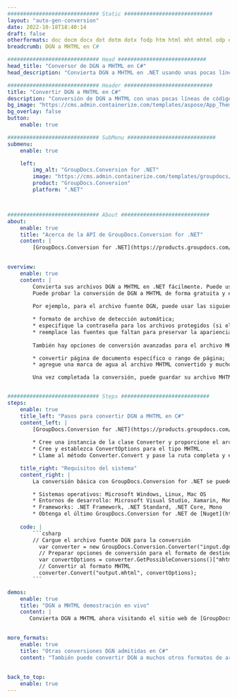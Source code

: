 ```yaml
---
############################# Static ############################
layout: "auto-gen-conversion"
date: 2022-10-18T18:40:14
draft: false
otherformats: doc docm docx dot dotm dotx fodp htm html mht mhtml odp odt otp pot potm potx pps ppsm ppsx ppt pptm pptx rtf
breadcrumb: DGN a MHTML en C#

############################# Head ############################
head_title: "Conversor de DGN a MHTML en C#"
head_description: "Convierta DGN a MHTML en .NET usando unas pocas líneas de código. Utilice la API de conversión de documentos de GroupDocs para convertir más de 160 formatos de archivo."

############################# Header ############################
title: "Convertir DGN a MHTML en C#"
description: "Conversión de DGN a MHTML con unas pocas líneas de código .NET"
bg_image: "https://cms.admin.containerize.com/templates/aspose/App_Themes/V3/images/bg/header1.png"
bg_overlay: false
button:
    enable: true

############################# SubMenu ############################
submenu:
    enable: true

    left:
        img_alt: "GroupDocs.Conversion for .NET"
        image: "https://cms.admin.containerize.com/templates/groupdocs/images/product-logos/90x90-noborder/groupdocs-conversion-net.png"
        product: "GroupDocs.Conversion"
        platform: ".NET"



############################# About ############################
about:
    enable: true
    title: "Acerca de la API de GroupDocs.Conversion for .NET"
    content: |
        [GroupDocs.Conversion for .NET](https://products.groupdocs.com/conversion/net/) se puede usar para convertir Microsoft Word, Excel, PowerPoint, PDF, Visio y otros formatos. GroupDocs.Conversion es una API independiente que es adecuada para sistemas internos y de back-end donde se requiere un alto rendimiento. No depende de ningún software como Microsoft u Open Office.
    

overview:
    enable: true
    content: |
        Convierta sus archivos DGN a MHTML en .NET fácilmente. Puede usar solo un par de líneas de código C# en cualquier plataforma de su elección, como Windows, Linux, macOS.
        Puede probar la conversión de DGN a MHTML de forma gratuita y evaluar la calidad de los resultados de la conversión. Junto con los escenarios de conversión de archivos simples, puede probar opciones más avanzadas para cargar el archivo de origen DGN y para guardar el resultado de salida MHTML. 
        
        Por ejemplo, para el archivo fuente DGN, puede usar las siguientes opciones de carga:

        * formato de archivo de detección automática;
        * especifique la contraseña para los archivos protegidos (si el formato de archivo lo admite);
        * reemplace las fuentes que faltan para preservar la apariencia del documento.
        
        También hay opciones de conversión avanzadas para el archivo MHTML:

        * convertir página de documento específico o rango de página;
        * agregue una marca de agua al archivo MHTML convertido y mucho más.

        Una vez completada la conversión, puede guardar su archivo MHTML en la ruta del archivo local o en cualquier almacenamiento de terceros como FTP, Amazon S3, Google Drive, Dropbox, etc. Tenga en cuenta que para convertir DGN a MHTML no es necesario instalar ningún software adicional, como MS Office, Open Office, Adobe Acrobat Reader, etc.


############################# Steps ############################
steps:
    enable: true
    title_left: "Pasos para convertir DGN a MHTML en C#"
    content_left: |
        [GroupDocs.Conversion for .NET](https://products.groupdocs.com/conversion/net/) facilita a los desarrolladores convertir un archivo DGN a MHTML con unas pocas líneas de código.
        
        * Cree una instancia de la clase Converter y proporcione el archivo DGN con la ruta completa
        * Cree y establezca ConvertOptions para el tipo MHTML.
        * Llame al método Converter.Convert y pase la ruta completa y el formato (MHTML) como parámetro

    title_right: "Requisitos del sistema"
    content_right: |
        La conversión básica con GroupDocs.Conversion for .NET se puede realizar en unos pocos pasos simples. Nuestras API son compatibles con todas las principales plataformas y sistemas operativos. Antes de ejecutar el código a continuación, asegúrese de tener instalados los siguientes requisitos previos en su sistema.

        * Sistemas operativos: Microsoft Windows, Linux, Mac OS
        * Entornos de desarrollo: Microsoft Visual Studio, Xamarin, MonoDevelop
        * Frameworks: .NET Framework, .NET Standard, .NET Core, Mono
        * Obtenga el último GroupDocs.Conversion for .NET de [Nuget](https://www.nuget.org/packages/groupdocs.conversion)
         
    code: |
        ```csharp    
        // Cargue el archivo fuente DGN para la conversión
          var converter = new GroupDocs.Conversion.Converter("input.dgn");
          // Preparar opciones de conversión para el formato de destino MHTML
          var convertOptions = converter.GetPossibleConversions()["mhtml"].ConvertOptions;
          // Convertir al formato MHTML
          converter.Convert("output.mhtml", convertOptions);
        ```

demos:
    enable: true
    title: "DGN a MHTML demostración en vivo"
    content: |
       Convierta DGN a MHTML ahora visitando el sitio web de [GroupDocs.Conversion App](https://products.groupdocs.app/conversion/family). La demostración en línea tiene las siguientes ventajas
          

more_formats:
    enable: true
    title: "Otras conversiones DGN admitidas en C#"
    content: "También puede convertir DGN a muchos otros formatos de archivo. Consulte la lista a continuación."
       
       
back_to_top:
    enable: true
---
```

